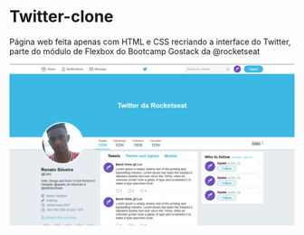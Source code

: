 # Twitter-clone
Página web feita apenas com HTML e CSS recriando a interface do Twitter, parte do módulo de Flexbox do Bootcamp Gostack da @rocketseat

<img src="./Projeto_Final.png" />
